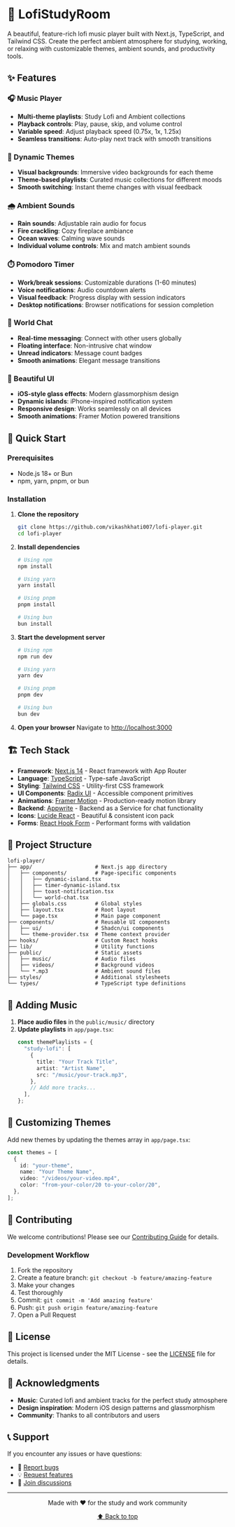 # 🎵 LofiStudyRoom

A beautiful, feature-rich lofi music player built with Next.js, TypeScript, and Tailwind CSS. Create the perfect ambient atmosphere for studying, working, or relaxing with customizable themes, ambient sounds, and productivity tools.

## ✨ Features

### 🎧 Music Player
- **Multi-theme playlists**: Study Lofi and Ambient collections
- **Playback controls**: Play, pause, skip, and volume control
- **Variable speed**: Adjust playback speed (0.75x, 1x, 1.25x)
- **Seamless transitions**: Auto-play next track with smooth transitions

### 🌅 Dynamic Themes
- **Visual backgrounds**: Immersive video backgrounds for each theme
- **Theme-based playlists**: Curated music collections for different moods
- **Smooth switching**: Instant theme changes with visual feedback

### 🌧️ Ambient Sounds
- **Rain sounds**: Adjustable rain audio for focus
- **Fire crackling**: Cozy fireplace ambiance
- **Ocean waves**: Calming wave sounds
- **Individual volume controls**: Mix and match ambient sounds

### ⏱️ Pomodoro Timer
- **Work/break sessions**: Customizable durations (1-60 minutes)
- **Voice notifications**: Audio countdown alerts
- **Visual feedback**: Progress display with session indicators
- **Desktop notifications**: Browser notifications for session completion

### 💬 World Chat
- **Real-time messaging**: Connect with other users globally
- **Floating interface**: Non-intrusive chat window
- **Unread indicators**: Message count badges
- **Smooth animations**: Elegant message transitions

### 🎨 Beautiful UI
- **iOS-style glass effects**: Modern glassmorphism design
- **Dynamic islands**: iPhone-inspired notification system
- **Responsive design**: Works seamlessly on all devices
- **Smooth animations**: Framer Motion powered transitions

## 🚀 Quick Start

### Prerequisites
- Node.js 18+ or Bun
- npm, yarn, pnpm, or bun

### Installation

1. **Clone the repository**
   ```bash
   git clone https://github.com/vikashkhati007/lofi-player.git
   cd lofi-player
   ```

2. **Install dependencies**
   ```bash
   # Using npm
   npm install
   
   # Using yarn
   yarn install
   
   # Using pnpm
   pnpm install
   
   # Using bun
   bun install
   ```

3. **Start the development server**
   ```bash
   # Using npm
   npm run dev
   
   # Using yarn
   yarn dev
   
   # Using pnpm
   pnpm dev
   
   # Using bun
   bun dev
   ```

4. **Open your browser**
   Navigate to [http://localhost:3000](http://localhost:3000)

## 🏗️ Tech Stack

- **Framework**: [Next.js 14](https://nextjs.org/) - React framework with App Router
- **Language**: [TypeScript](https://www.typescriptlang.org/) - Type-safe JavaScript
- **Styling**: [Tailwind CSS](https://tailwindcss.com/) - Utility-first CSS framework
- **UI Components**: [Radix UI](https://www.radix-ui.com/) - Accessible component primitives
- **Animations**: [Framer Motion](https://www.framer.com/motion/) - Production-ready motion library
- **Backend**: [Appwrite](https://appwrite.io/) - Backend as a Service for chat functionality
- **Icons**: [Lucide React](https://lucide.dev/) - Beautiful & consistent icon pack
- **Forms**: [React Hook Form](https://react-hook-form.com/) - Performant forms with validation

## 📁 Project Structure

```
lofi-player/
├── app/                    # Next.js app directory
│   ├── components/         # Page-specific components
│   │   ├── dynamic-island.tsx
│   │   ├── timer-dynamic-island.tsx
│   │   ├── toast-notification.tsx
│   │   └── world-chat.tsx
│   ├── globals.css         # Global styles
│   ├── layout.tsx          # Root layout
│   └── page.tsx            # Main page component
├── components/             # Reusable UI components
│   ├── ui/                 # Shadcn/ui components
│   └── theme-provider.tsx  # Theme context provider
├── hooks/                  # Custom React hooks
├── lib/                    # Utility functions
├── public/                 # Static assets
│   ├── music/              # Audio files
│   ├── videos/             # Background videos
│   └── *.mp3               # Ambient sound files
├── styles/                 # Additional stylesheets
└── types/                  # TypeScript type definitions
```

## 🎵 Adding Music

1. **Place audio files** in the `public/music/` directory
2. **Update playlists** in `app/page.tsx`:
   ```typescript
   const themePlaylists = {
     "study-lofi": [
       {
         title: "Your Track Title",
         artist: "Artist Name",
         src: "/music/your-track.mp3",
       },
       // Add more tracks...
     ],
   };
   ```

## 🎨 Customizing Themes

Add new themes by updating the themes array in `app/page.tsx`:

```typescript
const themes = [
  {
    id: "your-theme",
    name: "Your Theme Name",
    video: "/videos/your-video.mp4",
    color: "from-your-color/20 to-your-color/20",
  },
];
```

## 🤝 Contributing

We welcome contributions! Please see our [Contributing Guide](CONTRIBUTING.md) for details.

### Development Workflow

1. Fork the repository
2. Create a feature branch: `git checkout -b feature/amazing-feature`
3. Make your changes
4. Test thoroughly
5. Commit: `git commit -m 'Add amazing feature'`
6. Push: `git push origin feature/amazing-feature`
7. Open a Pull Request

## 📄 License

This project is licensed under the MIT License - see the [LICENSE](LICENSE.md) file for details.

## 🙏 Acknowledgments

- **Music**: Curated lofi and ambient tracks for the perfect study atmosphere
- **Design inspiration**: Modern iOS design patterns and glassmorphism
- **Community**: Thanks to all contributors and users

## 📞 Support

If you encounter any issues or have questions:

- 🐛 [Report bugs](https://github.com/vikashkhati007/lofi-player/issues)
- 💡 [Request features](https://github.com/vikashkhati007/lofi-player/issues)
- 💬 [Join discussions](https://github.com/vikashkhati007/lofi-player/discussions)

---

<div align="center">
  <p>Made with ❤️ for the study and work community</p>
  <p>
    <a href="#-lofi-player">⬆️ Back to top</a>
  </p>
</div>
